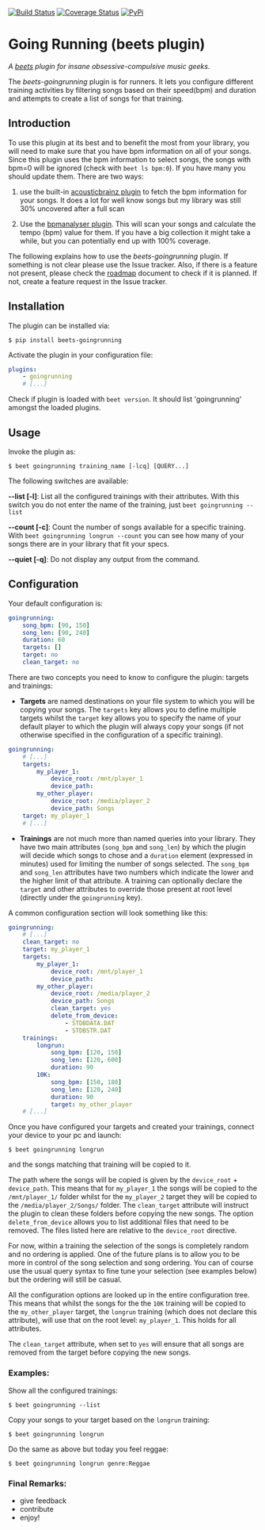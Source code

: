 [![Build Status](https://travis-ci.org/adamjakab/BeetsPluginGoingRunning.svg?branch=master)](https://travis-ci.org/adamjakab/BeetsPluginGoingRunning)
[![Coverage Status](https://coveralls.io/repos/github/adamjakab/BeetsPluginGoingRunning/badge.svg?branch=master)](https://coveralls.io/github/adamjakab/BeetsPluginGoingRunning?branch=master)
[![PyPi](https://img.shields.io/pypi/v/beets-goingrunning.svg)](https://pypi.org/project/beets-goingrunning/)

# Going Running (beets plugin)

*A [beets](https://github.com/beetbox/beets) plugin for insane obsessive-compulsive music geeks.*

The *beets-goingrunning* plugin is for runners. It lets you configure different training activities by filtering 
songs based on their speed(bpm) and duration and attempts to create a list of songs for that training.

## Introduction

To use this plugin at its best and to benefit the most from your library, you will need to make sure that you have
bpm information on all of your songs. Since this plugin uses the bpm information to select songs, the songs with bpm=0 will be ignored (check with `beet ls bpm:0`). If you have many you should update them. There are two ways:

1) use the built-in [acousticbrainz plugin](https://beets.readthedocs.io/en/stable/plugins/acousticbrainz.html) to fetch
the bpm information for your songs. It does a lot for well know songs but my library was still 30% uncovered after a full scan

2) Use the [bpmanalyser plugin](https://github.com/adamjakab/BeetsPluginBpmAnalyser). This will scan your songs and calculate
the tempo (bpm) value for them. If you have a big collection it might take a while, but you can potentially end up with 
100% coverage.

The following explains how to use the *beets-goingrunning* plugin. If something is not clear please use the Issue tracker. Also, if there is a feature not present, please check the [roadmap](./ROADMAP.md) document to check if it is planned. If not, create a feature request in the Issue tracker. 


## Installation
The plugin can be installed via:

```shell script
$ pip install beets-goingrunning
```

Activate the plugin in your configuration file:

```yaml
plugins:
    - goingrunning
    # [...]
```

Check if plugin is loaded with `beet version`. It should list 'goingrunning' amongst the loaded plugins.


## Usage

Invoke the plugin as:

    $ beet goingrunning training_name [-lcq] [QUERY...]
    
The following switches are available:

**--list [-l]**: List all the configured trainings with their attributes. With this switch you do not enter the name of the training, just `beet goingrunning --list`

**--count [-c]**: Count the number of songs available for a specific training. With `beet goingrunning longrun --count` you can see how many of your songs there are in your library that fit your specs.

**--quiet [-q]**: Do not display any output from the command.


## Configuration

Your default configuration is:
```yaml
goingrunning:
    song_bpm: [90, 150]
    song_len: [90, 240]
    duration: 60
    targets: []
    target: no
    clean_target: no
```

There are two concepts you need to know to configure the plugin: targets and trainings:

- **Targets** are named destinations on your file system to which you will be copying your songs. The `targets` key allows you to define multiple targets whilst the `target` key allows you to specify the name of your default player to which the plugin will always copy your songs (if not otherwise specified in the configuration of a specific training).

```yaml
goingrunning:
    # [...]
    targets:
        my_player_1:
            device_root: /mnt/player_1
            device_path: 
        my_other_player:
            device_root: /media/player_2
            device_path: Songs
    target: my_player_1
    # [...]
```

- **Trainings** are not much more than named queries into your library. They have two main attributes (`song_bpm` and `song_len`) by which the plugin will decide which songs to chose and a `duration` element (expressed in minutes) used for limiting the number of songs selected. The `song_bpm` and `song_len` attributes have two numbers which indicate the lower and the higher limit of that attribute. A training can optionally declare the `target` and other attributes to override those present at root level (directly under the `goingrunning` key).

A common configuration section will look something like this:

```yaml
goingrunning:
    # [...]
    clean_target: no
    target: my_player_1
    targets:
        my_player_1:
            device_root: /mnt/player_1
            device_path: 
        my_other_player:
            device_root: /media/player_2
            device_path: Songs
            clean_target: yes
            delete_from_device:
                - STDBDATA.DAT
                - STDBSTR.DAT
    trainings:
        longrun: 
            song_bpm: [120, 150]
            song_len: [120, 600]
            duration: 90
        10K: 
            song_bpm: [150, 180]
            song_len: [120, 240]
            duration: 90
            target: my_other_player
    # [...]
```

Once you have configured your targets and created your trainings, connect your device to your pc and launch:

    $ beet goingrunning longrun
    
and the songs matching that training will be copied to it.

The path where the songs will be copied is given by the `device_root` + `device_path`. This means that for `my_player_1` the songs will be copied to the `/mnt/player_1/` folder whilst for the `my_player_2` target they will be copied to the `/media/player_2/Songs/` folder.
The `clean_target` attribute will instruct the plugin to clean these folders before copying the new songs.
The option `delete_from_device` allows you to list additional files that need to be removed. The files listed here are relative to the `device_root` directive.

For now, within a training the selection of the songs is completely random and no ordering is applied. One of the future plans is to allow you to be more in control of the song selection and song ordering. You can of course use the usual query syntax to fine tune your selection (see examples below) but the ordering will still be casual.

All the configuration options are looked up in the entire configuration tree. This means that whilst the songs for the the `10K` training will be copied to the `my_other_player` target, the `longrun` training (which does not declare this attribute), will use that on the root level: `my_player_1`. This holds for all attributes.

The `clean_target` attribute, when set to `yes` will ensure that all songs are removed from the target before copying the new songs.

    
### Examples:

Show all the configured trainings:

    $ beet goingrunning --list
    
Copy your songs to your target based on the `longrun` training:

    $ beet goingrunning longrun
    
Do the same as above but today you feel reggae:

    $ beet goingrunning longrun genre:Reggae


### Final Remarks:

- give feedback
- contribute
- enjoy!
